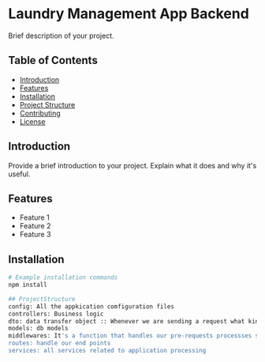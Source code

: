 # Laundry Management App Backend

Brief description of your project.

## Table of Contents

- [Introduction](#introduction)
- [Features](#features)
- [Installation](#installation)
- [Project Structure](#usage)
- [Contributing](#contributing)
- [License](#license)

## Introduction

Provide a brief introduction to your project. Explain what it does and why it's useful.

## Features
- Feature 1
- Feature 2
- Feature 3

## Installation

```bash
# Example installation commands
npm install

## ProjectStructure
config: All the appkication comfiguration files
controllers: Business logic
dto: data transfer object :: Whenever we are sending a request what kind of data it will be OR what kind of data we are going to accept
models: db models
middlewares: It's a function that handles our pre-requests processses some logic and passes the controll to next function
routes: handle our end points
services: all services related to application processing
